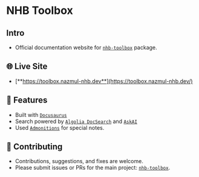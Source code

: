 # NHB Toolbox

## Intro

- Official documentation website for [`nhb-toolbox`](https://www.npmjs.com/package/nhb-toolbox) package.

## 🌐 Live Site

- [**https://toolbox.nazmul-nhb.dev**](https://toolbox.nazmul-nhb.dev/)

## 🚀 Features

- Built with [`Docusaurus`](https://docusaurus.io/)
- Search powered by [`Algolia DocSearch`](https://www.algolia.com/ref/docsearch) and [`AskAI`](https://www.algolia.com/products/ai/ask-ai)
- Used [`Admonitions`](https://docusaurus.io/docs/markdown-features/admonitions) for special notes.

## 🤝 Contributing

- Contributions, suggestions, and fixes are welcome.
- Please submit issues or PRs for the main project: [`nhb-toolbox`](https://github.com/nazmul-nhb/nhb-toolbox).
